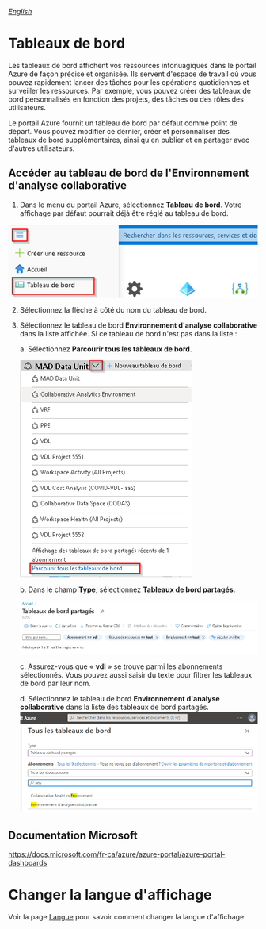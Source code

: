 _[English](../en/Dashboards.md)_
# Tableaux de bord

Les tableaux de bord affichent vos ressources infonuagiques dans le portail Azure de façon précise et organisée. Ils servent d'espace de
travail où vous pouvez rapidement lancer des tâches pour les opérations quotidiennes et surveiller les ressources. Par exemple, vous pouvez
créer des tableaux de bord personnalisés en fonction des projets, des tâches ou des rôles des utilisateurs.

Le portail Azure fournit un tableau de bord par défaut comme point de départ. Vous pouvez modifier ce dernier, créer et personnaliser des
tableaux de bord supplémentaires, ainsi qu'en publier et en partager avec d'autres utilisateurs.

## Accéder au tableau de bord de l'Environnement d'analyse collaborative

1.  Dans le menu du portail Azure, sélectionnez **Tableau de bord**. Votre affichage par défaut pourrait déjà être réglé au tableau de bord.

![Accès au tableau de bord](images/AccessDasboard.png)

2.  Sélectionnez la flèche à côté du nom du tableau de bord.

3.  Sélectionnez le tableau de bord **Environnement d'analyse collaborative** dans la liste affichée. Si ce tableau de bord n'est pas dans la liste :

    a.  Sélectionnez **Parcourir tous les tableaux de bord**.

       ![Browse Dashboards](images/DashboardBrowse.png)

    b.  Dans le champ **Type**, sélectionnez **Tableaux de bord partagés**.

       ![Browse All Dashboards](images/DashboardBrowseAll.png)  

    c.  Assurez-vous que « **vdl** » se trouve parmi les abonnements sélectionnés. Vous pouvez aussi saisir du texte pour filtrer les tableaux de bord par leur nom.

    d.  Sélectionnez le tableau de bord **Environnement d'analyse collaborative** dans la liste des tableaux de bord partagés.
    ![Tableau de bord - Environnement d’analyse collaboratif](images/DashboardEAC.png)


## Documentation Microsoft
https://docs.microsoft.com/fr-ca/azure/azure-portal/azure-portal-dashboards

# Changer la langue d'affichage
Voir la page [Langue](Langue.md) pour savoir comment changer la langue d'affichage.
